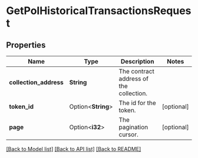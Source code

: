 # GetPolHistoricalTransactionsRequest

## Properties

Name | Type | Description | Notes
------------ | ------------- | ------------- | -------------
**collection_address** | **String** | The contract address of the collection. | 
**token_id** | Option<**String**> | The id for the token. | [optional]
**page** | Option<**i32**> | The pagination cursor. | [optional]

[[Back to Model list]](../README.md#documentation-for-models) [[Back to API list]](../README.md#documentation-for-api-endpoints) [[Back to README]](../README.md)



